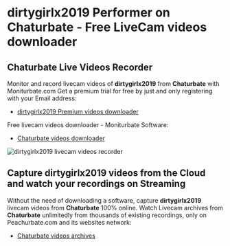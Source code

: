 # dirtygirlx2019 Performer on Chaturbate - Free LiveCam videos downloader

## Chaturbate Live Videos Recorder

Monitor and record livecam videos of **dirtygirlx2019** from **Chaturbate** with Moniturbate.com
Get a premium trial for free by just and only registering with your Email address:
* [dirtygirlx2019 Premium videos downloader](https://moniturbate.com/request-demo-licence-key.html)

Free livecam videos downloader - Moniturbate Software:
* [Chaturbate videos downloader](https://moniturbate.com/moniturbate-download-software.html)

![dirtygirlx2019 livecam videos recorder](https://peachurnet.com/templates/moniturbate-software.png)


## Capture dirtygirlx2019 videos from the Cloud and watch your recordings on Streaming

Without the need of downloading a software, capture **dirtygirlx2019** livecam videos from **Chaturbate** 100% online.
Watch Livecam archives from **Chaturbate** unlimitedly from thousands of existing recordings, only on Peachurbate.com and its websites network:
* [Chaturbate videos archives](https://peachurnet.com/)